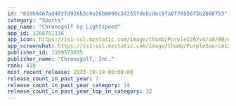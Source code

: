 ```yaml
---
id: "610b8467ad482fd926b3c0a26b8090c34255fdebcdec9fa0f70b56f5b2688753"
category: "Sports"
app_name: "Chronogolf by Lightspeed"
app_id: 1268751136
app_icon: https://is1-ssl.mzstatic.com/image/thumb/Purple126/v4/a0/00/e4/a000e4dd-7718-a1ef-7377-7c0f14dbc0f2/AppIcon-1x_U007emarketing-0-10-0-85-220.png/1024x1024bb.png
app_screenshot: https://is1-ssl.mzstatic.com/image/thumb/PurpleSource126/v4/71/ee/3f/71ee3f19-58ab-fac1-62d4-e8cd668e34c8/ffb1d4ef-9b26-4fb5-a6b5-4c0dbb304b2c_iOS_-_6.5_inch_-_image_1.png/1284x2778bb.png
publisher_id: 1199573035
publisher_name: "Chronogolf, Inc."
rank: 438
most_recent_release: 2023-10-19 00:00:00
release_count_in_past_year: 7
release_count_in_past_year_category: 14
release_count_in_past_year_top_in_category: 32
---
```

